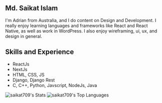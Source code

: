 ## Md. Saikat Islam
I'm Adrian from Australia, and I do content on Design and Development. I really enjoy learning languages and frameworks like React and React Native, as well as work in WordPress. I also enjoy wireframing, ui, ux, and design in general.

## Skills and Experience
  - ReactJs
  - NextJs
  - HTML, CSS, JS
  - Django, Django Rest
  - C, C++, Python, Javscript, NodeJs, Java

![saikat709's Stats](https://github-readme-stats.vercel.app/api?username=saikat709&theme=cobalt&show_icons=true&hide_border=true&count_private=true)
![saikat709's Top Languages](https://github-readme-stats.vercel.app/api/top-langs/?username=saikat709&theme=cobalt&show_icons=true&hide_border=true&layout=compact)

<!--
**saikat709/saikat709** is a ✨ _special_ ✨ repository because its `README.md` (this file) appears on your GitHub profile.

Here are some ideas to get you started:

- 🔭 I’m currently working on ...
- 🌱 I’m currently learning ...
- 👯 I’m looking to collaborate on ...
- 🤔 I’m looking for help with ...
- 💬 Ask me about ...
- 📫 How to reach me: ...
- 😄 Pronouns: ...
- ⚡ Fun fact: ...
-->
